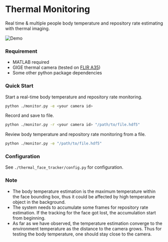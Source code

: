 # Thermal Monitoring

Real time & multiple people body temperature and repository rate estimating with thermal imaging.

![Demo](http://209.250.236.3:1910/bloghost/vF9F6qYQcEo3Sx7zwtAy7L.gif)

### Requirement

- MATLAB required
- GIGE thermal camera (tested on [FLIR A35](https://www.flir.com/products/a35/))
- Some other python package dependencies

### Quick Start

Start a real-time body temperature and repository rate monitoring.

``` bash
python ./monitor.py -e <your camera id>
```

Record and save to file.

``` bash
python ./monitor.py -r <your camera id> "/path/to/file.hdf5"
```

Review body temperature and repository rate monitoring from a file.

``` bash
python ./monitor.py -e "/path/to/file.hdf5"
```

### Configuration

See `./thermal_face_tracker/config.py` for configuration.

### Note

- The body temperature estimation is the maximum temperature within the face bounding box, thus it could be affected by high temperature object in the background.
- The system needs to accumulate some frames for repository rate estimation. If the tracking for the face got lost, the accumulation start from beginning.
- As far as we have observed, the temperature estimation converge to the environment temperature as the distance to the camera grows. Thus for testing the body temperature, one should stay close to the camera.